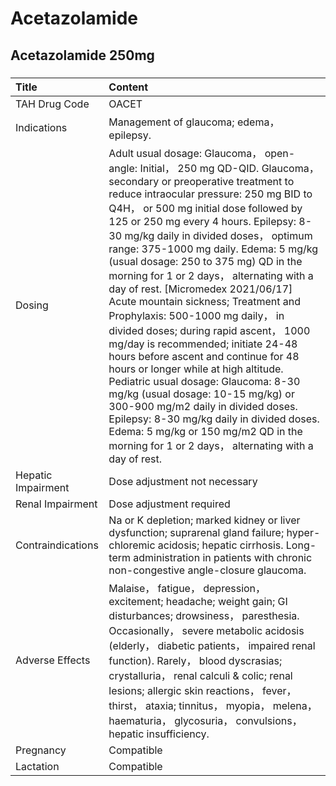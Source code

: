 # Acetazolamide

## Acetazolamide 250mg

##### 

| Title              | Content                                                                                                                                                                                                                                                                                                                                                                                                                                                                                                                                                                                                                                                                                                                                                                                                                                                                                                                                                                   |
|:-------------------|:--------------------------------------------------------------------------------------------------------------------------------------------------------------------------------------------------------------------------------------------------------------------------------------------------------------------------------------------------------------------------------------------------------------------------------------------------------------------------------------------------------------------------------------------------------------------------------------------------------------------------------------------------------------------------------------------------------------------------------------------------------------------------------------------------------------------------------------------------------------------------------------------------------------------------------------------------------------------------|
| TAH Drug Code      | OACET                                                                                                                                                                                                                                                                                                                                                                                                                                                                                                                                                                                                                                                                                                                                                                                                                                                                                                                                                                     |
| Indications        | Management of glaucoma; edema， epilepsy.                                                                                                                                                                                                                                                                                                                                                                                                                                                                                                                                                                                                                                                                                                                                                                                                                                                                                                                                 |
| Dosing             | Adult usual dosage: Glaucoma， open-angle: Initial， 250 mg QD-QID. Glaucoma， secondary or preoperative treatment to reduce intraocular pressure: 250 mg BID to Q4H， or 500 mg initial dose followed by 125 or 250 mg every 4 hours. Epilepsy: 8-30 mg/kg daily in divided doses， optimum range: 375-1000 mg daily. Edema: 5 mg/kg (usual dosage: 250 to 375 mg) QD in the morning for 1 or 2 days， alternating with a day of rest. [Micromedex 2021/06/17] Acute mountain sickness; Treatment and Prophylaxis: 500-1000 mg daily， in divided doses; during rapid ascent， 1000 mg/day is recommended; initiate 24-48 hours before ascent and continue for 48 hours or longer while at high altitude. Pediatric usual dosage: Glaucoma: 8-30 mg/kg (usual dosage: 10-15 mg/kg) or 300-900 mg/m2 daily in divided doses. Epilepsy: 8-30 mg/kg daily in divided doses. Edema: 5 mg/kg or 150 mg/m2 QD in the morning for 1 or 2 days， alternating with a day of rest. |
| Hepatic Impairment | Dose adjustment not necessary                                                                                                                                                                                                                                                                                                                                                                                                                                                                                                                                                                                                                                                                                                                                                                                                                                                                                                                                             |
| Renal Impairment   | Dose adjustment required                                                                                                                                                                                                                                                                                                                                                                                                                                                                                                                                                                                                                                                                                                                                                                                                                                                                                                                                                  |
| Contraindications  | Na or K depletion; marked kidney or liver dysfunction; suprarenal gland failure; hyper-chloremic acidosis; hepatic cirrhosis. Long-term administration in patients with chronic non-congestive angle-closure glaucoma.                                                                                                                                                                                                                                                                                                                                                                                                                                                                                                                                                                                                                                                                                                                                                    |
| Adverse Effects    | Malaise， fatigue， depression， excitement; headache; weight gain; GI disturbances; drowsiness， paresthesia. Occasionally， severe metabolic acidosis (elderly， diabetic patients， impaired renal function). Rarely， blood dyscrasias; crystalluria， renal calculi & colic; renal lesions; allergic skin reactions， fever， thirst， ataxia; tinnitus， myopia， melena， haematuria， glycosuria， convulsions， hepatic insufficiency.                                                                                                                                                                                                                                                                                                                                                                                                                                                                                                                           |
| Pregnancy          | Compatible                                                                                                                                                                                                                                                                                                                                                                                                                                                                                                                                                                                                                                                                                                                                                                                                                                                                                                                                                                |
| Lactation          | Compatible                                                                                                                                                                                                                                                                                                                                                                                                                                                                                                                                                                                                                                                                                                                                                                                                                                                                                                                                                                |

